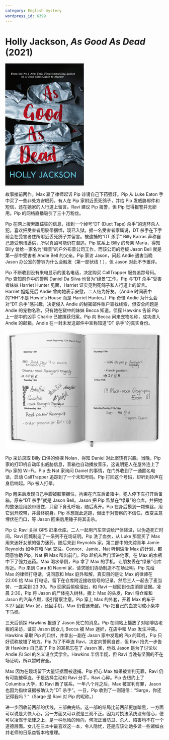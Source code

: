 ```yaml
---
category: English mystery
wordpress_id: 6399
---
```


# Holly Jackson, <i>As Good As Dead</i> (2021)

<img src=images/2021_cover.jpg width=250/>

故事接前两作。Max 雇了律师起诉 Pip 诽谤自己下药强奸。Pip 从 Luke Eaton 手中买了一些非处方安眠药。有人在 Pip 家附近丢死鸽子，并给 Pip 发威胁邮件和短信，还在她家的人行道上留言。Ravi 建议 Pip 报警，但 Pip 觉得报警并无卵用。Pip 的网络直播吸引了三十万粉丝。

Pip 在网上搜索跟踪狂的信息，找到一个绰号“DT (Duct Tape) 杀手”的连环杀人犯，喜欢把受害者用胶带捆绑，现已入狱。据一名受害者家属说，DT 杀手在下手前会在受害者住所附近丢死鸽子并留言。被逮捕的“DT 杀手” Billy Karras 声称自己遭受刑讯逼供，所以真凶可能仍在潜逃。Pip 联系上 Billy 的母亲 Maria，得知 Billy 曾给一家名为“绿景”的户外布景公司工作，而该公司的老板 Jason Bell 就是第一部中受害者 Andie Bell 的父亲。Pip 家访 Jason，问起 Andie 遇害当晚 Jason 办公室的警铃为什么会触发（第一部伏线！），但 Jason 对此不予置评。

Pip 不断收到没有来电显示的匿名电话，决定购买 CallTrapper 服务追踪号码。Pip 查知前作中的警察 Daniel Da Silva 也曾为“绿景”工作。Pip 与“DT 杀手”受害者妹妹 Harriet Hunter 见面，Harriet 证实见到死鸽子和人行道上的留言。Harriet 姐姐死后 Andie 曾向她表示安慰，二人结为好友。（Andie 时间表中的“HH”不是 Howie's House 而是 Harriet Hunter。）Pip 奇怪 Andie 为什么会对“DT 杀手”感兴趣，决定侵入 Andie 的秘密邮件账户查找线索，但安全问题是 Andie 的宠物名称，只有她在狱中的妹妹 Becca 知道。侦探 Hawkins 告诉 Pip 上一部中的凶手 Charlie 已被擒获归案。Pip 向 Becca 问来宠物名称，成功进入 Andie 的邮箱。Andie 在一封未发送邮件中宣称知道“DT 杀手”的真实身份。

<img src=images/2021_planner.jpg width=500/>

Pip 采访录取 Billy 口供的侦探 Nolan，得知 Daniel 对此案饶有兴趣。当晚，Pip 家的打印机自动印出威胁信息，音箱也自动播放音乐，这说明犯人在屋外连上了 Pip 家的 Wi-Fi。Pip 去 Nat 家询问 Daniel 的事情，在门外收到了一通匿名电话，启动 CallTrapper 追踪到了一个未知号码。Pip 打回这个号码，却听到铃声在身后响起。Pip 被人打晕。

Pip 醒来后发现自己手脚被胶带捆住，拘束在汽车后备箱中。犯人停下车打开后备箱，原来“DT 杀手”就是 Jason Bell。Jason 把 Pip 监禁在“绿景”的仓库，并把她的整张脸用胶带缠住，只留下鼻孔呼吸，随后离开。Pip 在身后摸到一颗螺丝，用它划开胶带，并最终脱身。Pip 本想就此逃跑，但出于对警察的不信任，改变主意埋伏在门口，等 Jason 回来后用锤子将其击杀。

Pip 让 Ravi 关掉 GPS 赶来仓库。二人一起用汽车空调给尸体降温，以伪造死亡时间。Ravi 回城制造了一系列不在场证明。Pip 洗了血衣，从 Luke 那里买了 Max 用来迷奸女孩的强力迷药，随后来到 Reynolds 家。第二部中的失踪青年 Jamie Reynolds 如今在和 Nat 交往。Connor、Jamie、Nat 听到惩治 Max 的计划，都同意协助 Pip。Nat 把 Max 叫出前门，Pip 趁机从后门溜进他家，在 Max 的水瓶中下了强力迷药。Max 喝水晕倒，Pip 拿了 Max 的手机，让朋友丢在“绿景”仓库附近。Pip 来到 Cara 和 Naomi 家，请求她们协助制造不在场证明。Pip 先给 Max 的律师打电话，说同意和 Max 庭外和解，真实目的是让 Max 的律师在 22:00 给 Max 打电话，留下在仓库附近接收信号的记录，然后三人一起去了麦当劳，一直呆到 23:30。Pip 回家后偷偷溜出，和 Ravi 一起回到仓库消除证据。凌晨 2:30，Pip 将 Jason 的尸体拖入树林，撒上 Max 的头发，Ravi 将仓库和 Jason 的汽车点燃，吸引警察注意。Pip 穿上 Max 的外套，开着 Max 的车于 3:27 回到 Max 家，还回手机，Max 仍昏迷未醒。Pip 把自己的血衣切成小条冲下马桶。

三天后侦探 Hawkins 报道了 Jason 死亡的消息。Pip 在网站上播放了对咖啡店老板的采访，证实 Jason 因女儿 Becca 被 Max 迷奸，在店中和 Max 发生冲突。Hawkins 录取 Pip 的口供，并拿出一副在 Jason 家中发现的 Pip 的耳机，Pip 只好谎称放错了地方。Pip 为了不牵连 Ravi，决定向警察自首，但 Ravi 抢先一步告诉 Hawkins 自己拿了 Pip 的耳机忘在了 Jason 家，他找 Jason 是为了讨论以 Andie 和 Sol 的名义设立奖学金。Hawkins 半信半疑，但 Ravi 当晚有坚固的不在场证明，所以暂时安全。

Max 因为在现场留下大量证据而被逮捕。Pip 担心 Max 如果被宣判无罪，Ravi 仍有可能被牵连，于是选择主动和 Ravi 分手，Ravi 心碎。Pip 去纽约上了 Columbia 大学，和 Ravi 断了联系。一年八个月之后，Max 被宣判有罪，Jason 也因为指纹证据被确认为“DT 杀手”。一日，Pip 收到了一则短信：“Sarge，你还记得我吗？”（Sarge 是 Ravi 对 Pip 的昵称。）

进一步回收前两部的伏线，三部曲完结。这一部的结局比前两部更加暗黑，一方面可以说是大快人心，另一方面又可以说是三观不正。因为对执法系统没有信心，便可以凌驾于法律之上，是一种危险的倾向，何况正当防卫、杀人、陷害均不在一个道德层面。女儿在三本中最喜欢这一本，令人隐忧，还是应该让她多读一些诸如白井老师的日系益智本格推理。